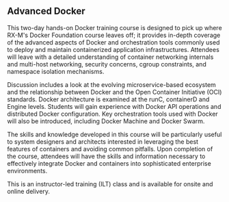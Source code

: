 ## Advanced Docker

This two-day hands-on Docker training course is designed to pick up where RX-M's Docker Foundation course leaves off; it provides in-depth coverage of the advanced aspects of Docker and orchestration tools commonly used to deploy and maintain containerized application infrastructures. Attendees will leave with a detailed understanding of container networking internals and multi-host networking, security concerns, cgroup constraints, and namespace isolation mechanisms.

Discussion includes a look at the evolving microservice-based ecosystem and the relationship between Docker and the Open Container Initiative (OCI) standards. Docker architecture is examined at the runC, containerD and Engine levels. Students will gain experience with Docker API operations and distributed Docker configuration. Key orchestration tools used with Docker will also be introduced, including Docker Machine and Docker Swarm.

The skills and knowledge developed in this course will be particularly useful to system designers and architects interested in leveraging the best features of containers and avoiding common pitfalls. Upon completion of the course, attendees will have the skills and information necessary to effectively integrate Docker and containers into sophisticated enterprise environments.

This is an instructor-led training (ILT) class and is available for onsite and online delivery.
